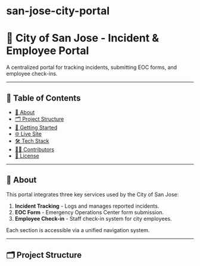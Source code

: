 # san-jose-city-portal
# 📌 City of San Jose - Incident & Employee Portal

A centralized portal for tracking incidents, submitting EOC forms, and employee check-ins.

---

## 📖 Table of Contents
- [📌 About](#-about)
- [🗂 Project Structure](#-project-structure)
- [🚀 Getting Started](#-getting-started)
- [🌐 Live Site](#-live-site)
- [🛠️ Tech Stack](#️-tech-stack)
- [👨‍💻 Contributors](#-contributors)
- [📜 License](#-license)

---

## 📌 About

This portal integrates three key services used by the City of San Jose:

1. **Incident Tracking** - Logs and manages reported incidents.
2. **EOC Form** - Emergency Operations Center form submission.
3. **Employee Check-in** - Staff check-in system for city employees.

Each section is accessible via a unified navigation system.

---

## 🗂 Project Structure

